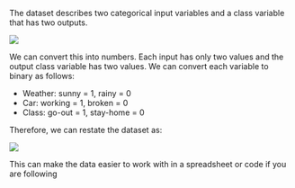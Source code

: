 The dataset describes two categorical input variables and a class variable that has two outputs.

![](https://github.com/fenago/katacoda-scenarios/raw/master/master-machine-learning-algorithms/master-machine-learning-algorithms-09/steps/6/1.JPG)

We can convert this into numbers. Each input has only two values and the output class
variable has two values. We can convert each variable to binary as follows:
- Weather: sunny = 1, rainy = 0
- Car: working = 1, broken = 0
- Class: go-out = 1, stay-home = 0

Therefore, we can restate the dataset as:

![](https://github.com/fenago/katacoda-scenarios/raw/master/master-machine-learning-algorithms/master-machine-learning-algorithms-09/steps/6/2.JPG)


This can make the data easier to work with in a spreadsheet or code if you are following
